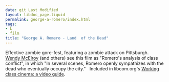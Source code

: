 ```yaml
---
date: git Last Modified
layout: libdoc_page.liquid
permalink: george-a-romero/index.html
tags:
- L
- film
title: "George A. Romero - Land  of the Dead"
---
```


Effective zombie gore-fest, featuring a zombie attack on Pittsburgh.
  
 <a href="http://dailyanarchist.com/2013/01/21/political-message-of-the-rising-zombie/"> Wendy McElroy</a> (and others) see this film as "Romero's analysis of class  conflict", in which "In several scenes, Romero openly sympathizes with the dead  who eventually occupy the city."
  
 Included in libcom.org's <a href="https://libcom.org/library/working-class-cinema-video-guide">Working  class cinema: a video guide</a>.